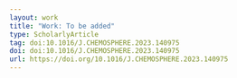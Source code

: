 ```yaml
---
layout: work
title: "Work: To be added"
type: ScholarlyArticle
tag: doi:10.1016/J.CHEMOSPHERE.2023.140975
doi: doi:10.1016/J.CHEMOSPHERE.2023.140975
url: https://doi.org/10.1016/J.CHEMOSPHERE.2023.140975
---
```

